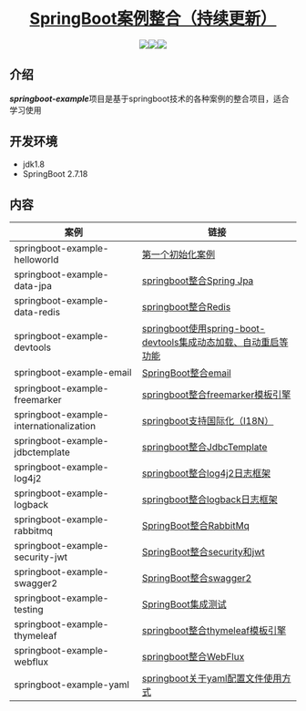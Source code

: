  <h1 align="center"><a href="https://github.com/rockychang7" target="_blank">SpringBoot案例整合（持续更新）</a></h1>
 <p align="center">
 <img src="https://img.shields.io/badge/build-passing-brightgreen"/><img src="https://img.shields.io/badge/jdk-1.8-brightgreen"/><img src="https://img.shields.io/badge/springboot-2.7.18-green"/>
 </p>
 
 ## 介绍
 ***springboot-example***项目是基于springboot技术的各种案例的整合项目，适合学习使用
 
 ## 开发环境
 - jdk1.8
 - SpringBoot 2.7.18

 ## 内容
 | 案例                                                  | 链接                                                                             |
 |-----------------------------------------------------|--------------------------------------------------------------------------------|
 | springboot-example-helloworld                       | [第一个初始化案例](springboot-example-helloworld)                                      | 
 | springboot-example-data-jpa                         | [springboot整合Spring Jpa](springboot-example-data-jpa)                          |
 | springboot-example-data-redis                       | [springboot整合Redis](springboot-example-data-redis)                             |
 | springboot-example-devtools                         | [springboot使用spring-boot-devtools集成动态加载、自动重启等功能](springboot-example-devtools)  |
 | springboot-example-email                            | [SpringBoot整合email](springboot-example-email)                                  | 
 | springboot-example-freemarker                       | [springboot整合freemarker模板引擎](springboot-example-freemarker)                    |
 | springboot-example-internationalization             | [springboot支持国际化（I18N）](springboot-example-internationalization)               |
 | springboot-example-jdbctemplate                     | [springboot整合JdbcTemplate](springboot-example-jdbctemplate)                    |
 | springboot-example-log4j2                           | [springboot整合log4j2日志框架](springboot-example-log4j2)                            |
 | springboot-example-logback                          | [springboot整合logback日志框架](springboot-example-logback)                          | 
 | springboot-example-rabbitmq                         | [SpringBoot整合RabbitMq](springboot-example-rabbitmq)                            |
 | springboot-example-security-jwt                     | [SpringBoot整合security和jwt](springboot-example-security-jwt)                    |
 | springboot-example-swagger2                         | [SpringBoot整合swagger2](springboot-example-swagger2)                            |
 | springboot-example-testing                          | [SpringBoot集成测试](springboot-example-testing)                                   |
 | springboot-example-thymeleaf                        | [springboot整合thymeleaf模板引擎](springboot-example-thymeleaf)                      |
 | springboot-example-webflux                          | [springboot整合WebFlux](springboot-example-webflux)                              |
 | springboot-example-yaml                             | [springboot关于yaml配置文件使用方式](springboot-example-yaml)                            |